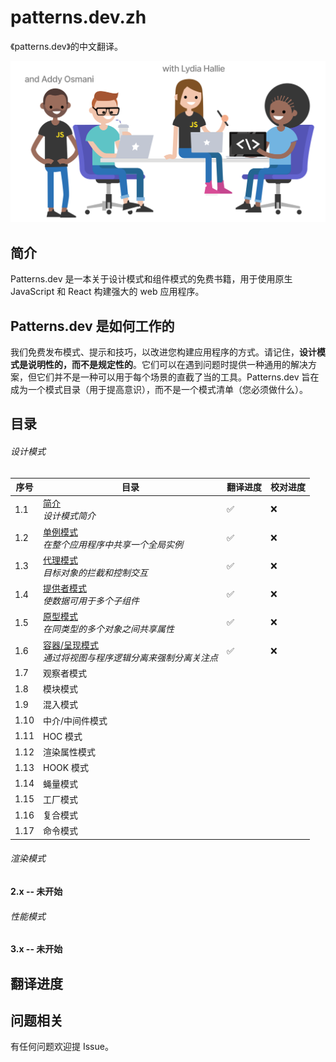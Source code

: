 # patterns.dev.zh

《patterns.dev》的中文翻译。

![](./pic_bed/cover.svg)

## 简介

Patterns.dev 是一本关于设计模式和组件模式的免费书籍，用于使用原生 JavaScript 和 React 构建强大的 web 应用程序。

## Patterns.dev 是如何工作的

我们免费发布模式、提示和技巧，以改进您构建应用程序的方式。请记住，**设计模式是说明性的，而不是规定性的**。它们可以在遇到问题时提供一种通用的解决方案，但它们并不是一种可以用于每个场景的直截了当的工具。Patterns.dev 旨在成为一个模式目录（用于提高意识），而不是一个模式清单（您必须做什么）。

## 目录

###### 设计模式

| 序号 | 目录                                                         | 翻译进度 | 校对进度 |
| ---- | ------------------------------------------------------------ | -------- | -------- |
| 1.1  | [简介](./articles/1_1_introduction.md)<br />*设计模式简介*   | ✅        | ❌        |
| 1.2  | [单例模式](./articles/1_2_singleton_pattern.md)<br />*在整个应用程序中共享一个全局实例* | ✅        | ❌        |
| 1.3  | [代理模式](./articles/1_3_proxy_pattern.md)<br />*目标对象的拦截和控制交互* | ✅        | ❌        |
| 1.4  | [提供者模式](./articles/1_4_provider_pattern.md)<br />*使数据可用于多个子组件* | ✅        | ❌        |
| 1.5  | [原型模式](./articles/1_5_prototype_pattern.md)<br />*在同类型的多个对象之间共享属性* | ✅        | ❌        |
| 1.6  | [容器/呈现模式](./articles/1_6_container_presentational_pattern.md)<br />*通过将视图与程序逻辑分离来强制分离关注点* | ✅        | ❌        |
| 1.7  | 观察者模式                                                   |          |          |
| 1.8  | 模块模式                                                     |          |          |
| 1.9  | 混入模式                                                     |          |          |
| 1.10 | 中介/中间件模式                                              |          |          |
| 1.11 | HOC 模式                                                     |          |          |
| 1.12 | 渲染属性模式                                                 |          |          |
| 1.13 | HOOK 模式                                                    |          |          |
| 1.14 | 蝇量模式                                                     |          |          |
| 1.15 | 工厂模式                                                     |          |          |
| 1.16 | 复合模式                                                     |          |          |
| 1.17 | 命令模式                                                     |          |          |

###### 渲染模式

#### 2.x -- 未开始

###### 性能模式

#### 3.x -- 未开始

## 翻译进度



## 问题相关

有任何问题欢迎提 Issue。

